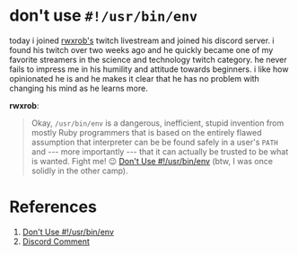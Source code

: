 # don't use `#!/usr/bin/env`

today i joined [rwxrob's](https://rwx.gg) twitch livestream and joined his discord server. i found his twitch over two weeks ago and he quickly became one of my favorite streamers in the science and technology twitch category. he never fails to impress me in his humility and attitude towards beginners. i like how opinionated he is and he makes it clear that he has no problem with changing his mind as he learns more.

__rwxrob__:
> Okay, `/usr/bin/env` is a dangerous, inefficient, stupid invention from mostly Ruby programmers that is based on the entirely flawed assumption that interpreter can be be found safely in a user's `PATH` and --- more importantly --- that it can actually be trusted to be what is wanted. Fight me! :wink: [Don't Use #!/usr/bin/env](https://rwx.gg/advice/dont/env/) (btw, I was once solidly in the other camp).

# References

1. [Don't Use #!/usr/bin/env](https://rwx.gg/advice/dont/env/)
2. [Discord Comment](https://discord.com/channels/669337241478365203/703036530926813324/717822630480183396)
